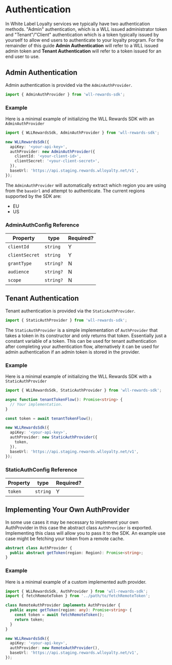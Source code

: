 # Authentication

In White Label Loyalty services we typically have two authentication methods. "Admin" authentication, which is a WLL issued administrator token and "Tenant"/"Client" authentication which is a token typically issued by yourself to allow end users to authenticate to your loyalty program. For the remainder of this guide **Admin Authentication** will refer to a WLL issued admin token and **Tenant Authentication** will refer to a token issued for an end user to use.

## Admin Authentication

Admin authentication is provided via the `AdminAuthProvider`.

```ts
import { AdminAuthProvider } from 'wll-rewards-sdk';
```

### Example

Here is a minimal example of initializing the WLL Rewards SDK with an `AdminAuthProvider`

```ts
import { WLLRewardsSdk, AdminAuthProvider } from 'wll-rewards-sdk';

new WLLRewardsSdk({
  apiKey: '<your-api-key>',
  authProvider: new AdminAuthProvider({
    clientId: '<your-client-id>',
    clientSecret: '<your-client-secret>',
  }),
  baseUrl: 'https://api.staging.rewards.wlloyalty.net/v1',
});
```

The `AdminAuthProvider` will automatically extract which region you are using from the `baseUrl` and attempt to authenticate.
The current regions supported by the SDK are:

- EU
- US

### AdminAuthConfig Reference

| Property       | type      | Required? |
| -------------- | --------- | --------- |
| `clientId`     | `string`  | Y         |
| `clientSecret` | `string`  | Y         |
| `grantType`    | `string?` | N         |
| `audience`     | `string?` | N         |
| `scope`        | `string?` | N         |

## Tenant Authentication

Tenant authentication is provided via the `StaticAuthProvider`.

```ts
import { StaticAuthProvider } from 'wll-rewards-sdk';
```

The `StaticAuthProvider` is a simple implementation of `AuthProvider` that takes a token in its constructor and only returns that token. Essentially just a constant variable of a token. This can be used for tenant authentication after completing your authentication flow, alternatively it can be used for admin authentication if an admin token is stored in the provider.

### Example

Here is a minimal example of initializing the WLL Rewards SDK with a `StaticAuthProvider`

```ts
import { WLLRewardsSdk, StaticAuthProvider } from 'wll-rewards-sdk';

async function tenantTokenFlow(): Promise<string> {
  // Your implementation.
}

const token = await tenantTokenFlow();

new WLLRewardsSdk({
  apiKey: '<your-api-key>',
  authProvider: new StaticAuthProvider({
    token,
  }),
  baseUrl: 'https://api.staging.rewards.wlloyalty.net/v1',
});
```

### StaticAuthConfig Reference

| Property | type     | Required? |
| -------- | -------- | --------- |
| `token`  | `string` | Y         |

## Implementing Your Own AuthProvider

In some use cases it may be necessary to implement your own AuthProvider in this case the abstract class `AuthProvider` is exported. Implementing this class will allow you to pass it to the SDK. An example use case might be fetching your token from a remote cache.

```ts
abstract class AuthProvider {
  public abstract getToken(region: Region): Promise<string>;
}
```

### Example

Here is a minimal example of a custom implemented auth provider.

```ts
import { WLLRewardsSdk, AuthProvider } from 'wll-rewards-sdk';
import { fetchRemoteToken } from '../path/to/fetchRemoteToken';

class RemoteAuthProvider implements AuthProvider {
  public async getToken(region: any): Promise<string> {
    const token = await fetchRemoteToken();
    return token;
  }
}

new WLLRewardsSdk({
  apiKey: '<your-api-key>',
  authProvider: new RemoteAuthProvider(),
  baseUrl: 'https://api.staging.rewards.wlloyalty.net/v1',
});
```
